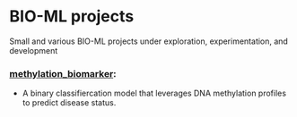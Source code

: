 # BIO-ML projects
Small and various BIO-ML projects under exploration, experimentation, and development

### [methylation_biomarker](./methylation_biomarker): 
- A binary classifiercation model that leverages DNA methylation profiles to predict disease status.